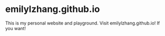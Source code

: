 # emilylzhang.github.io
This is my personal website and playground. Visit emilylzhang.github.io! If you want!
